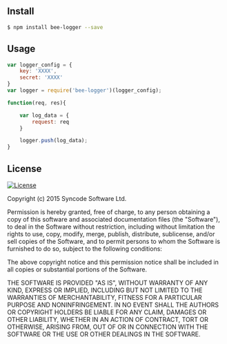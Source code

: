 ## Install

```bash
$ npm install bee-logger --save
```

## Usage

```js
var logger_config = {
	key: 'XXXX',
	secret: 'XXXX'
}
var logger = require('bee-logger')(logger_config);

function(req, res){

	var log_data = {
		request: req
	}

	logger.push(log_data);
}
```

## License

[![License](http://img.shields.io/badge/License-MIT-blue.svg)](http://opensource.org/licenses/MIT)

Copyright (c) 2015 Syncode Software Ltd.

Permission is hereby granted, free of charge, to any person obtaining a copy
of this software and associated documentation files (the "Software"), to deal
in the Software without restriction, including without limitation the rights
to use, copy, modify, merge, publish, distribute, sublicense, and/or sell
copies of the Software, and to permit persons to whom the Software is
furnished to do so, subject to the following conditions:

The above copyright notice and this permission notice shall be included in all
copies or substantial portions of the Software.

THE SOFTWARE IS PROVIDED "AS IS", WITHOUT WARRANTY OF ANY KIND, EXPRESS OR
IMPLIED, INCLUDING BUT NOT LIMITED TO THE WARRANTIES OF MERCHANTABILITY,
FITNESS FOR A PARTICULAR PURPOSE AND NONINFRINGEMENT. IN NO EVENT SHALL THE
AUTHORS OR COPYRIGHT HOLDERS BE LIABLE FOR ANY CLAIM, DAMAGES OR OTHER
LIABILITY, WHETHER IN AN ACTION OF CONTRACT, TORT OR OTHERWISE, ARISING FROM,
OUT OF OR IN CONNECTION WITH THE SOFTWARE OR THE USE OR OTHER DEALINGS IN THE
SOFTWARE.
